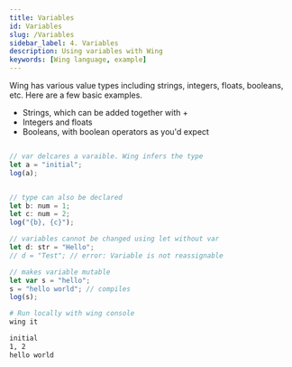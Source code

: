 ```yaml
---
title: Variables
id: Variables
slug: /Variables
sidebar_label: 4. Variables
description: Using variables with Wing
keywords: [Wing language, example]
---
```


Wing has various value types including strings, integers, floats, booleans, etc. Here are a few basic examples.

- Strings, which can be added together with +
- Integers and floats
- Booleans, with boolean operators as you'd expect

```js title="main.w"

// var delcares a varaible. Wing infers the type
let a = "initial";
log(a);


// type can also be declared
let b: num = 1;
let c: num = 2;
log("{b}, {c}");

// variables cannot be changed using let without var
let d: str = "Hello";
// d = "Test"; // error: Variable is not reassignable

// makes variable mutable
let var s = "hello";
s = "hello world"; // compiles
log(s);

```

```bash title="Wing console output"
# Run locally with wing console
wing it

initial
1, 2
hello world
```